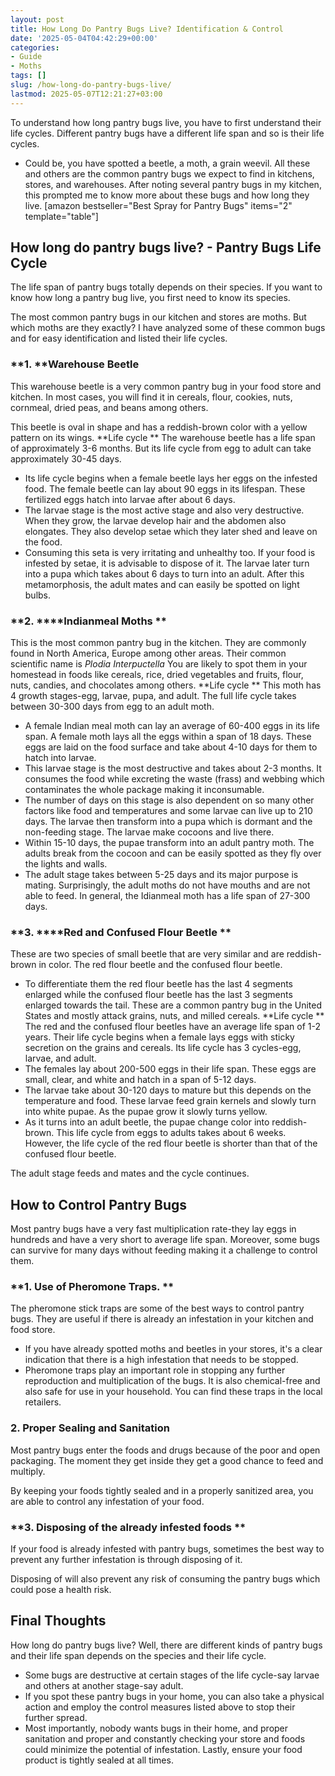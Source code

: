 ```yaml
---
layout: post
title: How Long Do Pantry Bugs Live? Identification & Control
date: '2025-05-04T04:42:29+00:00'
categories:
- Guide
- Moths
tags: []
slug: /how-long-do-pantry-bugs-live/
lastmod: 2025-05-07T12:21:27+03:00
---
```


To understand how long pantry bugs live, you have to first understand their life cycles. Different pantry bugs have a different life span and so is their life cycles.
- Could be, you have spotted a beetle, a moth, a grain weevil. All these and others are the common pantry bugs we expect to find in kitchens, stores, and warehouses.
After noting several pantry bugs in my kitchen, this prompted me to know more about these bugs and how long they live.
[amazon bestseller="Best Spray for Pantry Bugs" items="2" template="table"]
## How long do pantry bugs live? - Pantry Bugs Life Cycle
The life span of pantry bugs totally depends on their species. If you want to know how long a pantry bug live, you first need to know its species.

The most common pantry bugs in our kitchen and stores are moths. But which moths are they exactly? I have analyzed some of these common bugs and for easy identification and listed their life cycles.
### **1. ****Warehouse Beetle**
This warehouse beetle is a very common pantry bug in your food store and kitchen. In most cases, you will find it in cereals, flour, cookies, nuts, cornmeal, dried peas, and beans among others.

This beetle is oval in shape and has a reddish-brown color with a yellow pattern on its wings.
**Life cycle **
The warehouse beetle has a life span of approximately 3-6 months. But its life cycle from egg to adult can take approximately 30-45 days.
- Its life cycle begins when a female beetle lays her eggs on the infested food. The female beetle can lay about 90 eggs in its lifespan. These fertilized eggs hatch into larvae after about 6 days.
- The larvae stage is the most active stage and also very destructive. When they grow, the larvae develop hair and the abdomen also elongates. They also develop setae which they later shed and leave on the food.
- Consuming this seta is very irritating and unhealthy too. If your food is infested by setae, it is advisable to dispose of it.
The larvae later turn into a pupa which takes about 6 days to turn into an adult. After this metamorphosis, the adult mates and can easily be spotted on light bulbs.
### **2. ****Indianmeal Moths **
This is the most common pantry bug in the kitchen. They are commonly found in North America, Europe among other areas. Their common scientific name is
*Plodia Interpuctella*
You are likely to spot them in your homestead in foods like cereals, rice, dried vegetables and fruits, flour, nuts, candies, and chocolates among others.
**Life cycle **
This moth has 4 growth stages-egg, larvae, pupa, and adult. The full life cycle takes between 30-300 days from egg to an adult moth.
- A female Indian meal moth can lay an average of 60-400 eggs in its life span. A female moth lays all the eggs within a span of 18 days. These eggs are laid on the food surface and take about 4-10 days for them to hatch into larvae.
- This larvae stage is the most destructive and takes about 2-3 months. It consumes the food while excreting the waste (frass) and webbing which contaminates the whole package making it inconsumable.
- The number of days on this stage is also dependent on so many other factors like food and temperatures and some larvae can live up to 210 days.
The larvae then transform into a pupa which is dormant and the non-feeding stage. The larvae make cocoons and live there.
- Within 15-10 days, the pupae transform into an adult pantry moth. The adults break from the cocoon and can be easily spotted as they fly over the lights and walls.
- The adult stage takes between 5-25 days and its major purpose is mating. Surprisingly, the adult moths do not have mouths and are not able to feed.
In general, the Idianmeal moth has a life span of 27-300 days.
### **3. ****Red and Confused Flour Beetle **
These are two species of small beetle that are very similar and are reddish-brown in color. The red flour beetle and the confused flour beetle.
- To differentiate them the red flour beetle has the last 4 segments enlarged while the confused flour beetle has the last 3 segments enlarged towards the tail.
These are a common pantry bug in the United States and mostly attack grains, nuts, and milled cereals.
**Life cycle **
The red and the confused flour beetles have an average life span of 1-2 years. Their life cycle begins when a female lays eggs with sticky secretion on the grains and cereals. Its life cycle has 3 cycles-egg, larvae, and adult.
- The females lay about 200-500 eggs in their life span. These eggs are small, clear, and white and hatch in a span of 5-12 days.
- The larvae take about 30-120 days to mature but this depends on the temperature and food. These larvae feed grain kernels and slowly turn into white pupae. As the pupae grow it slowly turns yellow.
- As it turns into an adult beetle, the pupae change color into reddish-brown.
This life cycle from eggs to adults takes about 6 weeks. However, the life cycle of the red flour beetle is shorter than that of the confused flour beetle.

The adult stage feeds and mates and the cycle continues.
## How to Control Pantry Bugs
Most pantry bugs have a very fast multiplication rate-they lay eggs in hundreds and have a very short to average life span. Moreover, some bugs can survive for many days without feeding making it a challenge to control them.
### **1. Use of Pheromone Traps. **
The pheromone stick traps are some of the best ways to control pantry bugs. They are useful if there is already an infestation in your kitchen and food store.
- If you have already spotted moths and beetles in your stores, it's a clear indication that there is a high infestation that needs to be stopped.
- Pheromone traps play an important role in stopping any further reproduction and multiplication of the bugs.
It is also chemical-free and also safe for use in your household. You can find these traps in the local retailers.
### 2. Proper Sealing and Sanitation
Most pantry bugs enter the foods and drugs because of the poor and open packaging. The moment they get inside they get a good chance to feed and multiply.

By keeping your foods tightly sealed and in a properly sanitized area, you are able to control any infestation of your food.
### **3. Disposing of the already infested foods **
If your food is already infested with pantry bugs, sometimes the best way to prevent any further infestation is through disposing of it.

Disposing of will also prevent any risk of consuming the pantry bugs which could pose a health risk.
## Final Thoughts
How long do pantry bugs live? Well, there are different kinds of pantry bugs and their life span depends on the species and their life cycle.
- Some bugs are destructive at certain stages of the life cycle-say larvae and others at another stage-say adult.
- If you spot these pantry bugs in your home, you can also take a physical action and employ the control measures listed above to stop their further spread.
- Most importantly, nobody wants bugs in their home, and proper sanitation and proper and constantly checking your store and foods could minimize the potential of infestation.
Lastly, ensure your food product is tightly sealed at all times.
